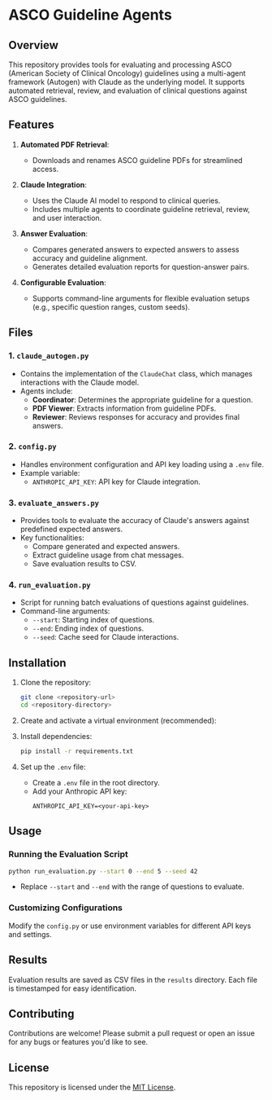 
# ASCO Guideline Agents

## Overview

This repository provides tools for evaluating and processing ASCO (American Society of Clinical Oncology) guidelines using a multi-agent framework (Autogen) with Claude as the underlying model. It supports automated retrieval, review, and evaluation of clinical questions against ASCO guidelines. 

## Features

1. **Automated PDF Retrieval**:
   - Downloads and renames ASCO guideline PDFs for streamlined access.

2. **Claude Integration**:
   - Uses the Claude AI model to respond to clinical queries.
   - Includes multiple agents to coordinate guideline retrieval, review, and user interaction.

3. **Answer Evaluation**:
   - Compares generated answers to expected answers to assess accuracy and guideline alignment.
   - Generates detailed evaluation reports for question-answer pairs.

4. **Configurable Evaluation**:
   - Supports command-line arguments for flexible evaluation setups (e.g., specific question ranges, custom seeds).

## Files

### 1. `claude_autogen.py`
- Contains the implementation of the `ClaudeChat` class, which manages interactions with the Claude model.
- Agents include:
  - **Coordinator**: Determines the appropriate guideline for a question.
  - **PDF Viewer**: Extracts information from guideline PDFs.
  - **Reviewer**: Reviews responses for accuracy and provides final answers.

### 2. `config.py`
- Handles environment configuration and API key loading using a `.env` file.
- Example variable:
  - `ANTHROPIC_API_KEY`: API key for Claude integration.

### 3. `evaluate_answers.py`
- Provides tools to evaluate the accuracy of Claude's answers against predefined expected answers.
- Key functionalities:
  - Compare generated and expected answers.
  - Extract guideline usage from chat messages.
  - Save evaluation results to CSV.

### 4. `run_evaluation.py`
- Script for running batch evaluations of questions against guidelines.
- Command-line arguments:
  - `--start`: Starting index of questions.
  - `--end`: Ending index of questions.
  - `--seed`: Cache seed for Claude interactions.

## Installation

1. Clone the repository:
   ```bash
   git clone <repository-url>
   cd <repository-directory>
   ```
2. Create and activate a virtual environment (recommended):

3. Install dependencies:
   ```bash
   pip install -r requirements.txt
   ```

3. Set up the `.env` file:
   - Create a `.env` file in the root directory.
   - Add your Anthropic API key:
     ```env
     ANTHROPIC_API_KEY=<your-api-key>
     ```

## Usage

### Running the Evaluation Script
```bash
python run_evaluation.py --start 0 --end 5 --seed 42
```
- Replace `--start` and `--end` with the range of questions to evaluate.

### Customizing Configurations
Modify the `config.py` or use environment variables for different API keys and settings.

## Results
Evaluation results are saved as CSV files in the `results` directory. Each file is timestamped for easy identification.

## Contributing
Contributions are welcome! Please submit a pull request or open an issue for any bugs or features you'd like to see.

## License
This repository is licensed under the [MIT License](LICENSE).

